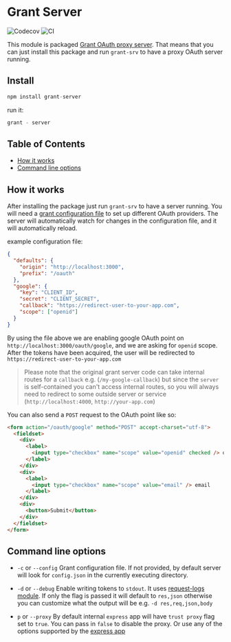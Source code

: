 # Grant Server

![Codecov](https://img.shields.io/codecov/c/github/ivandotv/grant-server)
![CI](https://github.com/ivandotv/grant-server/workflows/Unit%20tests/badge.svg)

This module is packaged [Grant OAuth proxy server](https://github.com/simov/grant). That means that you can just install this package and run `grant-srv` to have a proxy OAuth server running.

## Install

```js
npm install grant-server
```

run it:

```js
grant - server
```

## Table of Contents

- [How it works](#how-it-works)
- [Command line options](#command-line-options)

## How it works

After installing the package just run `grant-srv` to have a server running. You will need a [grant configuration file](https://github.com/simov/grant#configuration) to set up different OAuth providers. The server will automatically watch for changes in the configuration file, and it will automatically reload.

example configuration file:

```json
{
  "defaults": {
    "origin": "http://localhost:3000",
    "prefix": "/oauth"
  },
  "google": {
    "key": "CLIENT_ID",
    "secret": "CLIENT_SECRET",
    "callback": "https://redirect-user-to-your-app.com",
    "scope": ["openid"]
  }
}
```

By using the file above we are enabling google OAuth point on `http://localhost:3000/oauth/google`, and we are asking for `openid` scope. After the tokens have been acquired, the user will be redirected to `https://redirect-user-to-your-app.com`

> Please note that the original grant server code can take internal routes for a `callback` e.g. (`/my-google-callback`) but since the `server` is self-contained you can't access internal routes, so you will always need to redirect to some outside server or service (`http://localhost:4000`, `http://your-app.com`)

You can also send a `POST` request to the OAuth point like so:

```html
<form action="/oauth/google" method="POST" accept-charset="utf-8">
  <fieldset>
    <div>
      <label>
        <input type="checkbox" name="scope" value="openid" checked /> openid
      </label>
    </div>
    <div>
      <label>
        <input type="checkbox" name="scope" value="email" /> email
      </label>
    </div>
    <div>
      <button>Submit</button>
    </div>
  </fieldset>
</form>
```

## Command line options

- `-c` or `--config` Grant configuration file. If not provided, by default server will look for `config.json` in the currently executing directory.

- `-d` or `--debug` Enable writing tokens to `stdout`. It uses [request-logs module](https://github.com/simov/request-logs). If only the flag is passed it will default to `res,json` otherwise you can customize what the output will be e.g. `-d res,req,json,body`

- `p` or `--proxy` By default internal `express` app will have `trust proxy` flag set to `true`. You can pass in `false` to disable the proxy. Or use any of the options supported by the [express app](http://expressjs.com/en/api.html#trust.proxy.options.table)
